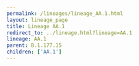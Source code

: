 ```yaml
---
permalink: /lineages/lineage_AA.1.html
layout: lineage_page
title: Lineage AA.1
redirect_to: ../lineage.html?lineage=AA.1
lineage: AA.1
parent: B.1.177.15
children: ['AA.1']
---
```

